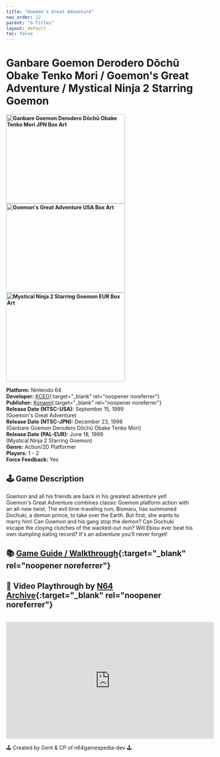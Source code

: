 ```yaml
---
title: "Goemon's Great Adventure"
nav_order: 12
parent: "G-Titles"
layout: default
toc: false
---
```


# Ganbare Goemon Derodero Dōchū Obake Tenko Mori / Goemon's Great Adventure / Mystical Ninja 2 Starring Goemon

<b>
<img src="https://images.launchbox-app.com/e632b9f9-0d3a-473b-890b-5e3dd64d9033.jpg" alt="Ganbare Goemon Derodero Dōchū Obake Tenko Mori JPN Box Art" width="320" height="240" />
<img src="https://images.launchbox-app.com/6c62e38a-5381-4c95-a88d-11e534141769.jpg" alt="Goemon's Great Adventure USA Box Art" width="320" height="240" />
<img src="https://images.launchbox-app.com/5c537e44-034f-4fb3-9cee-bfa37a0934f2.png" alt="Mystical Ninja 2 Starring Goemon EUR Box Art" width="320" height="240" />
</b>

**Platform:** Nintendo 64  
**Developer:** [KCEO](https://en.wikipedia.org/wiki/Konami#Former_subsidiaries){:target="_blank" rel="noopener noreferrer"}  
**Publisher:** [Konami](https://en.wikipedia.org/wiki/Konami){:target="_blank" rel="noopener noreferrer"}  
**Release Date (NTSC-USA):** September 15, 1999  
(Goemon's Great Adventure)  
**Release Date (NTSC-JPN):** December 23, 1998  
(Ganbare Goemon Derodero Dōchū Obake Tenko Mori)  
**Release Date (PAL-EUR):** June 18, 1999  
(Mystical Ninja 2 Starring Goemon)  
**Genre:** Action/2D Platformer  
**Players:** 1 - 2  
**Force Feedback:** Yes  

## 🕹️ Game Description
Goemon and all his friends are back in his greatest adventure yet! Goemon's Great Adventure combines classic Goemon platform action with an all-new twist. The evil time-traveling nun, Bismaru, has summoned Dochuki, a demon prince, to take over the Earth. But first, she wants to marry him! Can Goemon and his gang stop the demon? Can Dochuki escape the cloying clutches of the wacked-out nun? Will Ebisu ever beat his own dumpling eating record? It's an adventure you'll never forget!

## 📚 [Game Guide / Walkthrough](https://gamefaqs.gamespot.com/n64/915334-goemons-great-adventure/faqs/3644){:target="_blank" rel="noopener noreferrer"}

## 🎥 Video Playthrough by [N64 Archive](https://www.youtube.com/channel/UC1fUDTXUTKjpk_j7leAhAyw){:target="_blank" rel="noopener noreferrer"}
<br />  
<iframe width="560" height="315" src="https://www.youtube.com/embed/0w9n7u1Vl4g" title="Goemon's Great Adventure Full Playthrough" frameborder="0" allowfullscreen></iframe>

🕹️ Created by Gent & CP of n64gamespedia-dev 🕹️  
<!-- Vault Format: n64gamespedia-dev -->  
<!-- Protocol Source: _vault-specs/format-protocol.md -->